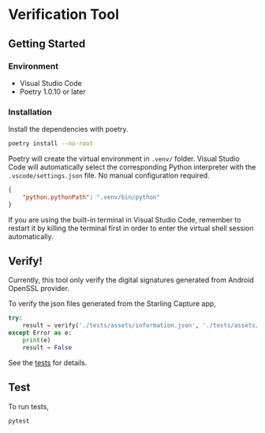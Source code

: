 # Verification Tool

## Getting Started

### Environment

* Visual Studio Code
* Poetry 1.0.10 or later

### Installation

Install the dependencies with poetry.

``` bash
poetry install --no-root
```

Poetry will create the virtual environment in `.venv/` folder. Visual Studio Code will automatically select the corresponding Python interpreter with the `.vscode/settings.json` file. No manual configuration required.

``` json
{
    "python.pythonPath": ".venv/bin/python"
}
```

If you are using the built-in terminal in Visual Studio Code, remember to restart it by killing the terminal first in order to enter the virtual shell session automatically.

## Verify!

Currently, this tool only verify the digital signatures generated from Android OpenSSL provider.

To verify the json files generated from the Starling Capture app,

``` python
try:
    result = verify('./tests/assets/information.json', './tests/assets/signature.json')
except Error as e:
    print(e)
    result = False
```

See the [tests](./tests/test_verification.py) for details.

## Test

To run tests,

``` bash
pytest
```